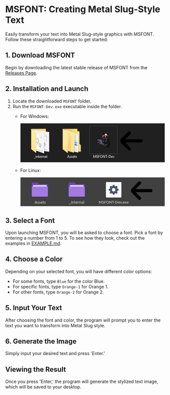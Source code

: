 # MSFONT: Creating Metal Slug-Style Text

Easily transform your text into Metal Slug-style graphics with MSFONT. Follow these straightforward steps to get started:

## 1. Download MSFONT

Begin by downloading the latest stable release of MSFONT from the [Releases Page](https://github.com/VermeilChan/MetalSlugFontReborn/releases).

## 2. Installation and Launch

1. Locate the downloaded `MSFONT` folder.
2. Run the `MSFONT-Dev.exe` executable inside the folder.
   - For Windows:

     ![Run MSFONT on Windows](Assets/Markdown/Guide/Program-Windows.png)

   - For Linux:

     ![Run MSFONT on Linux](Assets/Markdown/Guide/Program-Linux.png)

## 3. Select a Font

Upon launching MSFONT, you will be asked to choose a font. Pick a font by entering a number from 1 to 5. To see how they look, check out the examples in [EXAMPLE.md](EXAMPLE.md).

## 4. Choose a Color

Depending on your selected font, you will have different color options:

- For some fonts, type `Blue` for the color Blue.
- For specific fonts, type `Orange-1` for Orange 1.
- For other fonts, type `Orange-2` for Orange 2.

## 5. Input Your Text

After choosing the font and color, the program will prompt you to enter the text you want to transform into Metal Slug style.

## 6. Generate the Image

Simply input your desired text and press 'Enter.'

## Viewing the Result

Once you press 'Enter,' the program will generate the stylized text image, which will be saved to your desktop.
